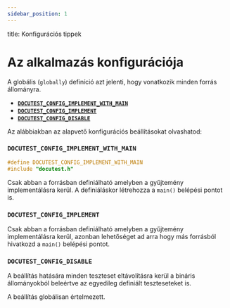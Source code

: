 ```yaml
---
sidebar_position: 1
---
```

title: Konfigurációs tippek

# Az alkalmazás konfigurációja

A globális  (```globally```) definíció azt jelenti, hogy vonatkozik minden forrás állományra.

- [**```DOCUTEST_CONFIG_IMPLEMENT_WITH_MAIN```**](#docutest_config_implement_with_main)
- [**```DOCUTEST_CONFIG_IMPLEMENT```**](#docutest_config_implement)
- [**```DOCUTEST_CONFIG_DISABLE```**](#docutest_config_disable)

Az alábbiakban az alapvető konfigurációs beállításokat olvashatod:

### **```DOCUTEST_CONFIG_IMPLEMENT_WITH_MAIN```**

```c++
#define DOCUTEST_CONFIG_IMPLEMENT_WITH_MAIN
#include "docutest.h"
```

Csak abban a forrásban definiálható amelyben a gyűjtemény implementálásra kerül. A definiáláskor létrehozza a ```main()``` belépési pontot is.

### **```DOCUTEST_CONFIG_IMPLEMENT```**

Csak abban a forrásban definiálható amelyben a gyűjtemény implementálásra kerül, azonban lehetőséget ad arra hogy más forrásból hivatkozd a ```main()``` belépési pontot.

### **```DOCUTEST_CONFIG_DISABLE```**

A beállítás hatására minden teszteset eltávolításra kerül a bináris állományokból beleértve az egyedileg definiált teszteseteket is.

 A beállítás globálisan értelmezett.